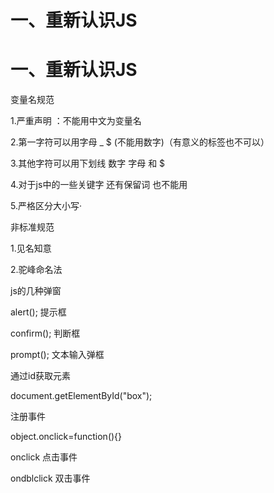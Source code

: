 # 一、重新认识JS

# 一、重新认识JS

变量名规范

1.严重声明 ：不能用中文为变量名

2.第一字符可以用字母 _ $ (不能用数字)（有意义的标签也不可以）

3.其他字符可以用下划线 数字 字母 和 $

4.对于js中的一些关键字 还有保留词 也不能用

5.严格区分大小写·

非标准规范

1.见名知意

2.驼峰命名法

js的几种弹窗

alert(); 提示框

confirm(); 判断框

prompt(); 文本输入弹框

通过id获取元素

document.getElementById("box");

注册事件

object.onclick=function(){}

onclick 点击事件

ondblclick 双击事件